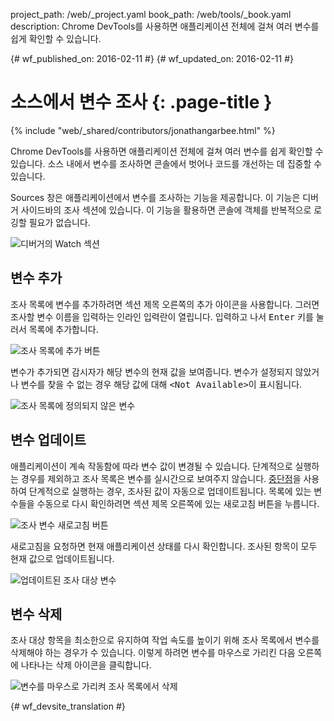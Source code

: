 project_path: /web/_project.yaml
book_path: /web/tools/_book.yaml
description: Chrome DevTools를 사용하면 애플리케이션 전체에 걸쳐 여러 변수를 쉽게 확인할 수 있습니다.

{# wf_published_on: 2016-02-11 #}
{# wf_updated_on: 2016-02-11 #}

# 소스에서 변수 조사 {: .page-title }

{% include "web/_shared/contributors/jonathangarbee.html" %}

Chrome DevTools를 사용하면 애플리케이션 전체에 걸쳐 여러 변수를 쉽게 확인할 수 있습니다.
소스 내에서 변수를 조사하면 콘솔에서 벗어나 코드를 개선하는 데 집중할 수 있습니다.

Sources 창은 애플리케이션에서 변수를 조사하는 기능을 제공합니다.
이 기능은 디버거 사이드바의 조사 섹션에 있습니다.
이 기능을 활용하면 콘솔에 객체를 반복적으로 로깅할 필요가 없습니다.

![디버거의 Watch 섹션](imgs/sources-watch-variables-location.png)

## 변수 추가

조사 목록에 변수를 추가하려면 섹션 제목 오른쪽의 추가 아이콘을 사용합니다.
그러면 조사할 변수 이름을 입력하는 인라인 입력란이 열립니다.
입력하고 나서 <kbd>Enter</kbd> 키를 눌러서 목록에 추가합니다.

![조사 목록에 추가 버튼](imgs/add-variable-to-watch.png)

변수가 추가되면 감시자가 해당 변수의 현재 값을 보여줍니다.
변수가 설정되지 않았거나 변수를 찾을 수 없는 경우 해당 값에 대해 <samp>&lt;Not Available&gt;</samp>이 표시됩니다.

![조사 목록에 정의되지 않은 변수](imgs/undefined-variable-in-watch.png)

## 변수 업데이트

애플리케이션이 계속 작동함에 따라 변수 값이 변경될 수 있습니다.
단계적으로 실행하는 경우를 제외하고 조사 목록은 변수를 실시간으로 보여주지 않습니다.
[중단점](add-breakpoints)을 사용하여 단계적으로 실행하는 경우, 조사된 값이 자동으로 업데이트됩니다.
목록에 있는 변수들을 수동으로 다시 확인하려면 섹션 제목 오른쪽에 있는 새로고침 버튼을 누릅니다.

![조사 변수 새로고침 버튼](imgs/refresh-variables-being-watched.png)

새로고침을 요청하면 현재 애플리케이션 상태를 다시 확인합니다.
조사된 항목이 모두 현재 값으로 업데이트됩니다.

![업데이트된 조사 대상 변수](imgs/updated-variable-being-watched.png)

## 변수 삭제

조사 대상 항목을 최소한으로 유지하여 작업 속도를 높이기 위해 조사 목록에서 변수를 삭제해야 하는 경우가 수 있습니다.
이렇게 하려면 변수를 마우스로 가리킨 다음 오른쪽에 나타나는 삭제 아이콘을 클릭합니다.

![변수를 마우스로 가리켜 조사 목록에서 삭제](imgs/hover-to-delete-watched-variable.png)


{# wf_devsite_translation #}
